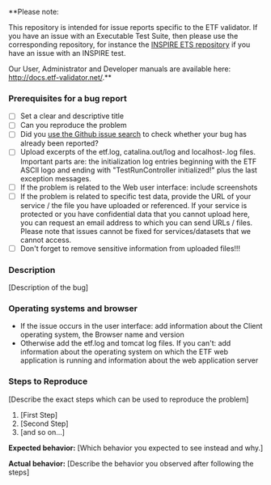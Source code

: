 **Please note:

This repository is intended for issue reports specific to the ETF validator.
If you have an issue with an Executable Test Suite, then please use the
corresponding repository, for instance the [INSPIRE ETS repository](https://github.com/inspire-eu-validation/ets-repository)
if you have an issue with an INSPIRE test.

Our User, Administrator and Developer
manuals are available here: http://docs.etf-validator.net/.**

### Prerequisites for a bug report

* [ ] Set a clear and descriptive title
* [ ] Can you reproduce the problem
* [ ] Did you [use the Github issue search](https://github.com/issues?utf8=✓&q=is%3Aissue+user%3Ainteractive-instruments) to check whether your bug has already been reported?
* [ ] Upload excerpts of the etf.log, catalina.out/log and localhost-<date>.log files. Important parts are:
the initialization log entries beginning with the ETF ASCII logo and ending with "TestRunController initialized!" plus the last exception messages.
* [ ] If the problem is related to the Web user interface: include screenshots
* [ ] If the problem is related to specific test data, provide the URL of your
service / the file you have uploaded or referenced.
If your service is protected or you have confidential data that you cannot
upload here, you can request an email address to which you can send URLs / files.
Please note that issues cannot be fixed for services/datasets that we cannot
access.
* [ ] Don't forget to remove sensitive information from uploaded files!!!

### Description

[Description of the bug]

### Operating systems and browser

- If the issue occurs in the user interface: add information about the Client operating system, the Browser name and version
- Otherwise add the etf.log and tomcat log files. If you can't: add information about the operating system on which the ETF web application is running and information about the web application server

### Steps to Reproduce

[Describe the exact steps which can be used to reproduce the problem]

1. [First Step]
2. [Second Step]
3. [and so on...]

**Expected behavior:** [Which behavior you expected to see instead and why.]

**Actual behavior:** [Describe the behavior you observed after following the steps]
